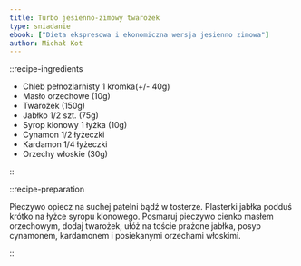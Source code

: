 ```yaml
---
title: Turbo jesienno-zimowy twarożek
type: sniadanie
ebook: ["Dieta ekspresowa i ekonomiczna wersja jesienno zimowa"]
author: Michał Kot
---
```


::recipe-ingredients

- Chleb pełnoziarnisty 1 kromka(+/- 40g)
- Masło orzechowe (10g)
- Twarożek (150g)
- Jabłko 1/2 szt. (75g)
- Syrop klonowy 1 łyżka (10g)
- Cynamon 1/2 łyżeczki
- Kardamon 1/4 łyżeczki
- Orzechy włoskie (30g)

::

::recipe-preparation

Pieczywo opiecz na suchej patelni bądź w tosterze. Plasterki jabłka podduś krótko na łyżce syropu klonowego. Posmaruj pieczywo cienko masłem orzechowym, dodaj twarożek, ułóż na toście prażone jabłka, posyp cynamonem, kardamonem i posiekanymi orzechami włoskimi.

::